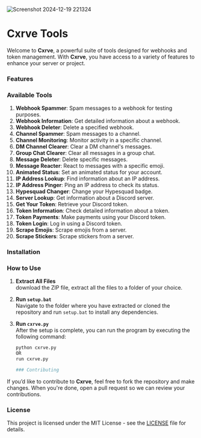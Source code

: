 ![Screenshot 2024-12-19 221324](https://github.com/user-attachments/assets/ace6baf5-68ff-4e03-ba26-06638438fdce)

# Cxrve Tools

Welcome to **Cxrve**, a powerful suite of tools designed for webhooks and token management. With **Cxrve**, you have access to a variety of features to enhance your server or project.

### Features

### Available Tools

1. **Webhook Spammer**: Spam messages to a webhook for testing purposes.
2. **Webhook Information**: Get detailed information about a webhook.
3. **Webhook Deleter**: Delete a specified webhook.
4. **Channel Spammer**: Spam messages to a channel.
5. **Channel Monitoring**: Monitor activity in a specific channel.
6. **DM Channel Clearer**: Clear a DM channel's messages.
7. **Group Chat Clearer**: Clear all messages in a group chat.
8. **Message Deleter**: Delete specific messages.
9. **Message Reacter**: React to messages with a specific emoji.
10. **Animated Status**: Set an animated status for your account.
11. **IP Address Lookup**: Find information about an IP address.
12. **IP Address Pinger**: Ping an IP address to check its status.
13. **Hypesquad Changer**: Change your Hypesquad badge.
14. **Server Lookup**: Get information about a Discord server.
15. **Get Your Token**: Retrieve your Discord token.
16. **Token Information**: Check detailed information about a token.
17. **Token Payments**: Make payments using your Discord token.
18. **Token Login**: Log in using a Discord token.
19. **Scrape Emojis**: Scrape emojis from a server.
20. **Scrape Stickers**: Scrape stickers from a server.

### Installation

### How to Use

1. **Extract All Files**  
   download the ZIP file, extract all the files to a folder of your choice.

2. **Run `setup.bat`**  
   Navigate to the folder where you have extracted or cloned the repository and run `setup.bat` to install any dependencies.

3. **Run `cxrve.py`**  
   After the setup is complete, you can run the program by executing the following command:
   ```bash
   python cxrve.py
   OR
   run cxrve.py

   ### Contributing

If you’d like to contribute to **Cxrve**, feel free to fork the repository and make changes. When you're done, open a pull request so we can review your contributions.

### License

This project is licensed under the MIT License - see the [LICENSE](LICENSE) file for details.



